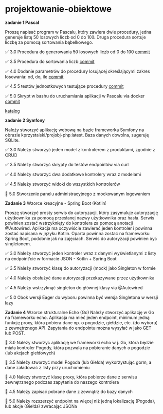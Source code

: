 # projektowanie-obiektowe

**zadanie 1 Pascal**

Proszę napisać program w Pascalu, który zawiera dwie procedury, jedna
generuje listę 50 losowych liczb od 0 do 100. Druga procedura sortuje
liczbę za pomocą sortowania bąbelkowego.

✅ 3.0 Procedura do generowania 50 losowych liczb od 0 do 100 [commit](https://github.com/tomaszpakula/projektowanie-obiektowe/tree/26ea9544de79941a88d946333e40586f9282a58f)

✅ 3.5 Procedura do sortowania liczb [commit](https://github.com/tomaszpakula/projektowanie-obiektowe/tree/6edacb5ef2df24b012b4c9ecb31b3039b65fc7da)

✅ 4.0 Dodanie parametrów do procedury losującej określającymi zakres losowania: od, do, ile [commit](https://github.com/tomaszpakula/projektowanie-obiektowe/tree/32f4c2d27e40e68d680ff5d9a4173df03e748832)

✅ 4.5 5 testów jednostkowych testujące procedury [commit](https://github.com/tomaszpakula/projektowanie-obiektowe/tree/c05a2a1cc29f83ee5451438ba2e314cdbaf973f6)

✅ 5.0 Skrypt w bashu do uruchamiania aplikacji w Pascalu via docker [commit](https://github.com/tomaszpakula/projektowanie-obiektowe/tree/0481a144e75ed01b3d12907cf6bf46e3f1fa6001)


[katalog](https://github.com/tomaszpakula/projektowanie-obiektowe/tree/main/zadanie1)

**zadanie 2 Symfony**

Należy stworzyć aplikację webową na bazie frameworka Symfony na
obrazie kprzystalski/projobj-php:latest. Baza danych dowolna, sugeruję
SQLite.

✅ 3.0 Należy stworzyć jeden model z kontrolerem z produktami, zgodnie z CRUD

✅ 3.5 Należy stworzyć skrypty do testów endpointów via curl

✅ 4.0 Należy stworzyć dwa dodatkowe kontrolery wraz z modelami

✅ 4.5 Należy stworzyć widoki do wszystkich kontrolerów

🔲 5.0 Stworzenie panelu administracyjnego z mockowanym logowaniem

**Zadanie 3** Wzorce kreacyjne - Spring Boot (Kotlin)

Proszę stworzyć prosty serwis do autoryzacji, który zasymuluje
autoryzację użytkownika za pomocą przesłanej nazwy użytkownika oraz
hasła. Serwis powinien zostać wstrzyknięty do kontrolera za pomocą
anotacji @Autowired. Aplikacja ma oczywiście zawierać jeden kontroler
i powinna zostać napisana w języku Kotlin. Oparta powinna zostać na
frameworku Spring Boot, podobnie jak na zajęciach. Serwis do
autoryzacji powinien być singletonem.

✅ 3.0 Należy stworzyć jeden kontroler wraz z danymi wyświetlanymi z
listy na endpoint’cie w formacie JSON - Kotlin + Spring Boot

✅ 3.5 Należy stworzyć klasę do autoryzacji (mock) jako Singleton w
formie 

✅ 4.0 Należy obsłużyć dane autoryzacji przekazywane przez użytkownika

✅ 4.5 Należy wstrzyknąć singleton do głównej klasy via @Autowired

✅ 5.0 Obok wersji Eager do wyboru powinna być wersja Singletona w wersji
lazy

**Zadanie 4** Wzorce strukturalne Echo (Go)
Należy stworzyć aplikację w Go na frameworku echo. Aplikacja ma mieć
jeden endpoint, minimum jedną funkcję proxy, która pobiera dane np. o
pogodzie, giełdzie, etc. (do wyboru) z zewnętrznego API. Zapytania do
endpointu można wysyłać w jako GET lub POST.

🔲 3.0 Należy stworzyć aplikację we frameworki echo w j. Go, która będzie
miała kontroler Pogody, która pozwala na pobieranie danych o pogodzie
(lub akcjach giełdowych)

🔲 3.5 Należy stworzyć model Pogoda (lub Giełda) wykorzystując gorm, a
dane załadować z listy przy uruchomieniu

🔲 4.0 Należy stworzyć klasę proxy, która pobierze dane z serwisu
zewnętrznego podczas zapytania do naszego kontrolera

🔲 4.5 Należy zapisać pobrane dane z zewnątrz do bazy danych

🔲 5.0 Należy rozszerzyć endpoint na więcej niż jedną lokalizację
(Pogoda), lub akcje (Giełda) zwracając JSONa
